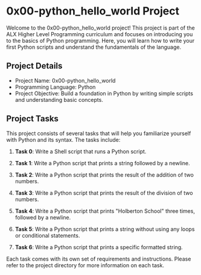 # 0x00-python_hello_world Project

Welcome to the 0x00-python_hello_world project! This project is part of the ALX Higher Level Programming curriculum and focuses on introducing you to the basics of Python programming. Here, you will learn how to write your first Python scripts and understand the fundamentals of the language.

## Project Details

- Project Name: 0x00-python_hello_world
- Programming Language: Python
- Project Objective: Build a foundation in Python by writing simple scripts and understanding basic concepts.

## Project Tasks

This project consists of several tasks that will help you familiarize yourself with Python and its syntax. The tasks include:

1. **Task 0**: Write a Shell script that runs a Python script.

2. **Task 1**: Write a Python script that prints a string followed by a newline.

3. **Task 2**: Write a Python script that prints the result of the addition of two numbers.

4. **Task 3**: Write a Python script that prints the result of the division of two numbers.

5. **Task 4**: Write a Python script that prints "Holberton School" three times, followed by a newline.

6. **Task 5**: Write a Python script that prints a string without using any loops or conditional statements.

7. **Task 6**: Write a Python script that prints a specific formatted string.

Each task comes with its own set of requirements and instructions. Please refer to the project directory for more information on each task.
